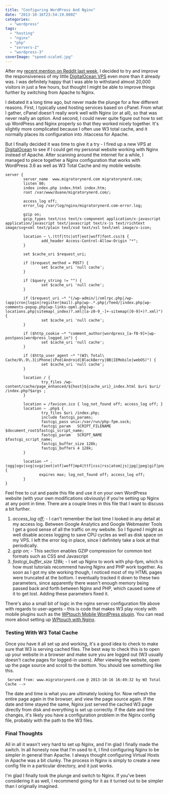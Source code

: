 ```yaml
---
title: "Configuring WordPress And Nginx"
date: "2013-10-16T23:54:19.000Z"
categories: 
  - "wordpress"
tags: 
  - "hosting"
  - "nginx"
  - "php"
  - "servers-2"
  - "wordpress-3"
coverImage: "speed-scaled.jpg"
---
```


After my [recent mention on Reddit last week](/tips/blogging/how-to-survive-the-reddit-effect/), I decided to try and improve the responsiveness of my little [DigitalOcean VPS](https://www.digitalocean.com/?refcode=c62a4d3586fc) even more than it already was. I was definitely happy that I was able to withstand almost 20,000 visitors in just a few hours, but thought I might be able to improve things further by switching from Apache to Nginx.

I debated it a long time ago, but never made the plunge for a few different reasons. First, I typically used hosting services based on cPanel. From what I gather, cPanel doesn't really work well with Nginx (or at all), so that was never really an option. And second, I could never quite figure out how to set up WordPress and Nginx properly so that they worked nicely together. It's slightly more complicated because I often use W3 total cache, and it normally places its configuration into .htaccess for Apache.

But I finally decided it was time to give it a try - I fired up a new VPS at [DigitalOcean](https://www.digitalocean.com/?refcode=c62a4d3586fc) to see if I could get my personal website working with Nginx instead of Apache. After scanning around the internet for a while, I managed to piece together a Nginx configuration that works with WordPress 3.6 as well as W3 Total Cache and my mobile website.

```
server {
        server_name  www.migratorynerd.com migratorynerd.com;
        listen 80;
        index index.php index.html index.htm;
        root /var/www/duane/migratorynerd.com/;

        access_log off;
        error_log /var/log/nginx/migratorynerd.com-error.log;

        gzip on;
        gzip_types text/css text/x-component application/x-javascript application/javascript text/javascript text/x-js text/richtext image/svg+xml text/plain text/xsd text/xsl text/xml image/x-icon;

        location ~ \.(ttf|ttc|otf|eot|woff|font.css)$ {
                add_header Access-Control-Allow-Origin "*";
        }

        set $cache_uri $request_uri;

        if ($request_method = POST) {
                set $cache_uri 'null cache';
        }

        if ($query_string != "") {
                set $cache_uri 'null cache';
        }

        if ($request_uri ~* "(/wp-admin/|/xmlrpc.php|/wp-(app|cron|login|register|mail).php|wp-.*.php|/feed/|index.php|wp-comments-popup.php|wp-links-opml.php|wp-locations.php|sitemap(_index)?.xml|[a-z0-9_-]+-sitemap([0-9]+)?.xml)") {
                set $cache_uri 'null cache';
        }

        if ($http_cookie ~* "comment_author|wordpress_[a-f0-9]+|wp-postpass|wordpress_logged_in") {
                set $cache_uri 'null cache';
        }

        if ($http_user_agent ~* "(W3\ Total\ Cache/0\.9\.3|iPhone|iPod|Android|BlackBerry|BB|IEMobile|webOS)") {
                set $cache_uri 'null cache';
        }

        location / {
                try_files /wp-content/cache/page_enhanced/${host}${cache_uri}_index.html $uri $uri/ /index.php?$args ;
        }

        location = /favicon.ico { log_not_found off; access_log off; }
        location ~ .php$ {
                try_files $uri /index.php;
                include fastcgi_params;
                fastcgi_pass unix:/var/run/php-fpm.sock;
                fastcgi_param   SCRIPT_FILENAME    $document_root$fastcgi_script_name;
                fastcgi_param   SCRIPT_NAME        $fastcgi_script_name;
                fastcgi_buffer_size 128k;
                fastcgi_buffers 4 128k;
        }

        location ~* .(ogg|ogv|svg|svgz|eot|otf|woff|mp4|ttf|css|rss|atom|js|jpg|jpeg|gif|png|ico|zip|tgz|gz|rar|bz2|doc|xls|exe|ppt|tar|mid|midi|wav|bmp|rtf)$ {
               expires max; log_not_found off; access_log off;
        }
}

```

Feel free to cut and paste this file and use it on your own WordPress website (with your own modifications obviously) if you're setting up Nginx at any point in time. There are a couple lines in this file that I want to discuss a bit further.

1. _access\_log off;_ - I can't remember the last time I looked in any detail at my access log. Between Google Analytics and Google Webmaster Tools I get a good sense of all the traffic on my website. So I figured I might as well disable access logging to save CPU cycles as well as disk space on my VPS. I left the error log in place, since I definitely take a look at that periodically.
2. _gzip on;_ - This section enables GZIP compression for common text formats such as CSS and Javascript
3. _fastcgi\_buffer\_size 128k;_ - I set up Nginx to work with php-fpm, which is how must tutorials recommend having Nginx and PHP work together. As soon as I got my site working though, I noticed most of my HTML pages were truncated at the bottom. I eventually tracked it down to these two parameters, since apparently there wasn't enough memory being passed back and forth between Nginx and PHP, which caused some of it to get lost. Adding these parameters fixed it.

There's also a small bit of logic in the nginx server configuration file above with regards to user-agents - this is code that makes W3 play nicely with mobile plugins such as the [WPtouch Mobile WordPress plugin](http://www.bravenewcode.com/wptouch/). You can read more about setting up [WPtouch with Nginx](http://www.bravenewcode.com/wptouch/optimizing-nginx-cache-wptouch-pro-3/).

### Testing With W3 Total Cache

Once you have it all set up and working, it's a good idea to check to make sure that W3 is serving cached files. The best way to check this is to open up your website in a browser and make sure you are logged out (W3 usually doesn't cache pages for logged-in users). After viewing the website, open up the page source and scroll to the bottom. You should see something like this.

```
 Served from: www.migratorynerd.com @ 2013-10-16 16:49:32 by W3 Total Cache -->
```

The date and time is what you are ultimately looking for. Now refresh the entire page again in the browser, and view the page source again. If the date and time stayed the same, Nginx just served the cached W3 page directly from disk and everything is set up correctly. If the date and time changes, it's likely you have a configuration problem in the Nginx config file, probably with the path to the W3 files.

### Final Thoughts

All in all it wasn't very hard to set up Nginx, and I'm glad I finally made the switch. In all honesty now that I'm used to it, I find configuring Nginx to be simpler in general than Apache. I always thought configuring Virtual Hosts in Apache was a bit clunky. The process in Nginx is simply to create a new config file in a particular directory, and it just works.

I'm glad I finally took the plunge and switch to Nginx. If you've been considering it as well, I recommend going for it as it turned out to be simpler than I originally imagined.
